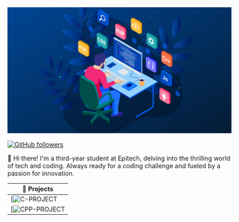 <img src="background.jpg" alt="Alt text" title="background">

[![GitHub followers](https://img.shields.io/github/followers/Unknown-0x0?label=Follow&style=social)](https://github.com/Unknown-0x0/?tab=follow)

👋 Hi there! I'm a third-year student at Epitech, delving into the thrilling world of tech and coding. Always ready for a coding challenge and fueled by a passion for innovation.

<!-- START OF PROFILE STACK, DO NOT REMOVE -->
| 🚀 **Projects** |
| --------------- |
| [![C-PROJECT](https://github.com/agaba-mohamed/projects/tree/main/C)
| [![CPP-PROJECT](https://github.com/agaba-mohamed/projects/tree/main/C++)
